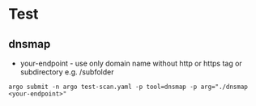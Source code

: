 # Test

## dnsmap
* your-endpoint - use only domain name without http or https tag or subdirectory e.g. <your-endpoint>/subfolder 

`argo submit -n argo test-scan.yaml -p tool=dnsmap -p arg="./dnsmap <your-endpoint>"`

